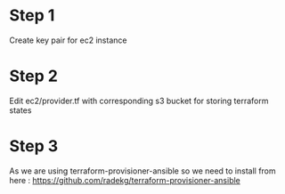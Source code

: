 # Step 1

Create key pair for ec2 instance

# Step 2

Edit ec2/provider.tf with corresponding s3 bucket for storing terraform states

# Step 3

As we are using terraform-provisioner-ansible so we need to install from here : https://github.com/radekg/terraform-provisioner-ansible

